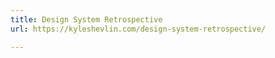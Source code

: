 ```yaml
---
title: Design System Retrospective
url: https://kyleshevlin.com/design-system-retrospective/

---
```

